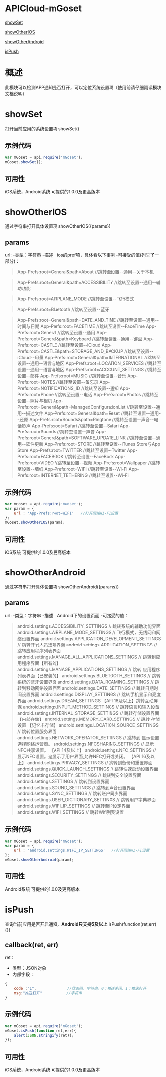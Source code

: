 # APICloud-mGoset

<div class="outline">

[showSet](#a0)

[showOtherIOS](#a1)

[showOtherAndroid](#a2)

[isPush](#a3)

</div>

# **概述**

此模块可以检测APP通知是否打开，可以定位系统设置项（使用前请仔细阅读模块文档说明）

<div id="a0"></div>

# **showSet**

打开当前应用的系统设置项
showSet()

## 示例代码

```js
var mGoset = api.require('mGoset');
mGoset.showSet();
```

## 可用性

iOS系统，Android系统
可提供的1.0.0及更高版本

<div id="a1"></div>

# **showOtherIOS**

通过字符串打开具体设置项
showOtherIOS({params})

## params

url:
-类型：字符串
-描述：ios的pref项，具体看以下事例
-可接受的值(列举了一部分)： 

> App-Prefs:root=General&path=About  //跳转至设置--通用--关于本机

> App-Prefs:root=General&path=ACCESSIBILITY  //跳转至设置--通用--辅助功能

> App-Prefs:root=AIRPLANE_MODE  //跳转至设置--飞行模式

> App-Prefs:root=Bluetooth  //跳转至设置--蓝牙

> App-Prefs:root=General&path=DATE_AND_TIME  //跳转至设置--通用--时间与日期
> App-Prefs:root=FACETIME  //跳转至设置--FaceTime
> App-Prefs:root=General   //跳转至设置--通用
> App-Prefs:root=General&path=Keyboard   //跳转至设置--通用--键盘
> App-Prefs:root=CASTLE   //跳转至设置--iCloud
> App-Prefs:root=CASTLE&path=STORAGE_AND_BACKUP  //跳转至设置--iCloud--用量
> App-Prefs:root=General&path=INTERNATIONAL  //跳转至设置--通用--语言与地区
> App-Prefs:root=LOCATION_SERVICES  //跳转至设置--通用--语言与地区
> App-Prefs:root=ACCOUNT_SETTINGS  //跳转至设置--邮件
> App-Prefs:root=MUSIC   //跳转至设置--音乐
> App-Prefs:root=NOTES  //跳转至设置--备忘录
> App-Prefs:root=NOTIFICATIONS_ID   //跳转至设置--通知
> App-Prefs:root=Phone   //跳转至设置--电话
> App-Prefs:root=Photos   //跳转至设置--照片与相机
> App-Prefs:root=General&path=ManagedConfigurationList  //跳转至设置--通用--描述文件
> App-Prefs:root=General&path=Reset  //跳转至设置--通用--还原
> App-Prefs:root=Sounds&path=Ringtone  //跳转至设置--声音--电话铃声
> App-Prefs:root=Safari  //跳转至设置--Safari
> App-Prefs:root=Sounds  //跳转至设置--声音
> App-Prefs:root=General&path=SOFTWARE_UPDATE_LINK  //跳转至设置--通用--软件更新
> App-Prefs:root=STORE  //跳转至设置--iTunes Store与App Store
> App-Prefs:root=TWITTER  //跳转至设置--Twitter
> App-Prefs:root=FACEBOOK  //跳转至设置--FaceBook
> App-Prefs:root=VIDEO  //跳转至设置--视频
> App-Prefs:root=Wallpaper  //跳转至设置--墙纸
> App-Prefs:root=WIFI  //跳转至设置--Wi-Fi
> App-Prefs:root=INTERNET_TETHERING  //跳转至设置--Wi-Fi

## 示例代码

```js
var mGoset = api.require('mGoset');
var param = {
    url : 'App-Prefs:root=WIFI'   //打开网络WI-FI设置
};
mGoset.showOtherIOS(param);
```

## 可用性

iOS系统
可提供的1.0.0及更高版本

<div id="a2"></div>

# **showOtherAndroid**

通过字符串打开具体设置项
showOtherAndroid({params})

## params

url:
-类型：字符串
-描述：Android下的设置页面
-可接受的值： 

> android.settings.ACCESSIBILITY_SETTINGS  // 跳转系统的辅助功能界面
> android.settings.AIRPLANE_MODE_SETTINGS  // 飞行模式，无线网和网络设置界面
> android.settings.APPLICATION_DEVELOPMENT_SETTINGS  // 跳转开发人员选项界面
> android.settings.APPLICATION_SETTINGS   // 跳转应用程序列表界面
> android.settings.MANAGE_ALL_APPLICATIONS_SETTINGS // 跳转到应用程序界面【所有的】
> android.settings.MANAGE_APPLICATIONS_SETTINGS  // 跳转 应用程序列表界面【已安装的】
> android.settings.BLUETOOTH_SETTINGS   // 跳转系统的蓝牙设置界面
> android.settings.DATA_ROAMING_SETTINGS   // 跳转到移动网络设置界面
> android.settings.DATE_SETTINGS   // 跳转日期时间设置界面
> android.settings.DISPLAY_SETTINGS   // 跳转手机显示和亮度界面
> android.settings.DREAM_SETTINGS 【API 18及以上】跳转互动屏保
> android.settings.INPUT_METHOD_SETTINGS   // 跳转语言和输入设备
> android.settings.INTERNAL_STORAGE_SETTINGS // 跳转存储设置界面【内部存储】
> android.settings.MEMORY_CARD_SETTINGS   // 跳转 存储设置 【记忆卡存储】
> android.settings.LOCATION_SOURCE_SETTINGS   // 跳转位置服务界面
> android.settings.NETWORK_OPERATOR_SETTINGS   // 跳转到 显示设置选择网络运营商。
> android.settings.NFCSHARING_SETTINGS   // 显示NFC共享设置。 【API 14及以上】
> android.settings.NFC_SETTINGS   // 显示NFC设置。这显示了用户界面,允许NFC打开或关闭。 【API 16及以上】
> android.settings.PRIVACY_SETTINGS   // 跳转到备份和重置界面
> android.settings.QUICK_LAUNCH_SETTINGS   // 跳转快速启动设置界面
> android.settings.SECURITY_SETTINGS   // 跳转到安全设置界面
> android.settings.SETTINGS   // 跳转到设置界面
> android.settings.SOUND_SETTINGS // 跳转到声音设置界面
> android.settings.SYNC_SETTINGS   // 跳转账户同步界面
> android.settings.USER_DICTIONARY_SETTINGS   // 跳转用户字典界面
> android.settings.WIFI_IP_SETTINGS   // 跳转至IP设定界面
> android.settings.WIFI_SETTINGS   // 跳转Wifi列表设置

## 示例代码

```js
var mGoset = api.require('mGoset');
var param = {
    url : 'android.settings.WIFI_IP_SETTINGS'   //打开网络WI-FI设置
};
mGoset.showOtherAndroid(param);
```

## 可用性

Android系统
可提供的1.0.0及更高版本

<div id="a3"></div>

# **isPush**

查询当前应用是否开启通知，**Android只支持5及以上**
isPush(function(ret,err){})

## callback(ret, err)

ret：

- 类型：JSON对象
- 内部字段：

```js
{
    code :"1",              //状态码，字符串。0：推送关闭，1：推送打开
    msg:"推送打开"           //字符串
}
```

## 示例代码

```js
var mGoset = api.require('mGoset');
mGoset.isPush(function(ret,err){
    alert(JSON.stringify(ret));
});
```

## 可用性

iOS系统，Android系统
可提供的1.0.0及更高版本

